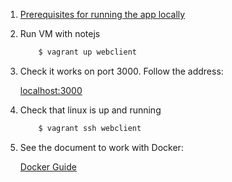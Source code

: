 1. [Prerequisites for running the app locally](docs/Prerequisites.md)

2. Run VM with notejs

    ```bash
        $ vagrant up webclient
    ```

3. Check it works on port 3000. Follow the address:

    [localhost:3000](http://localhost:3000)
    
4. Check that linux is up and running

    ```bash
        $ vagrant ssh webclient
    ```
5. See the document to work with Docker:
    
    [Docker Guide](docs/Docker.md)
